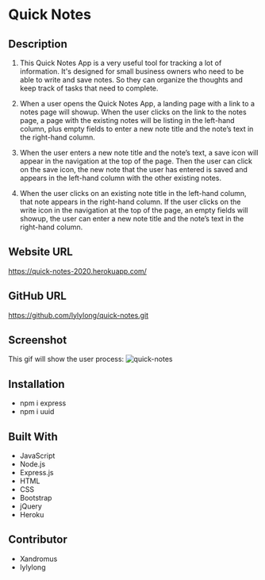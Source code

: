 # Quick Notes

## Description

1. This Quick Notes App is a very useful tool for tracking a lot of information. It's designed for small business owners who need to be able to write and save notes. So they can organize the thoughts and keep track of tasks that need to complete.

2. When a user opens the Quick Notes App, a landing page with a link to a notes page will showup. When the user clicks on the link to the notes page, a page with the existing notes will be listing in the left-hand column, plus empty fields to enter a new note title and the note’s text in the right-hand column.

3. When the user enters a new note title and the note’s text, a save icon will appear in the navigation at the top of the page. Then the user can click on the save icon, the new note that the user has entered is saved and appears in the left-hand column with the other existing notes.

4. When the user clicks on an existing note title in the left-hand column, that note appears in the right-hand column. If the user clicks on the write icon in the navigation at the top of the page, an empty fields will showup, the user can enter a new note title and the note’s text in the right-hand column.

## Website URL

https://quick-notes-2020.herokuapp.com/

## GitHub URL

https://github.com/lylylong/quick-notes.git

## Screenshot

This gif will show the user process:
![quick-notes](https://user-images.githubusercontent.com/70302749/99214276-b7af4d80-279d-11eb-86ad-691ac96668bd.gif)

## Installation

- npm i express
- npm i uuid

## Built With

- JavaScript
- Node.js
- Express.js
- HTML
- CSS
- Bootstrap
- jQuery
- Heroku

## Contributor

- Xandromus
- lylylong
